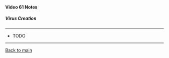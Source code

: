 #### Video 61 Notes

##### Virus Creation

---

- TODO

---

[Back to main](https://github.com/rot0xd/CBTNuggets/blob/master/CEHv9/README.md)

